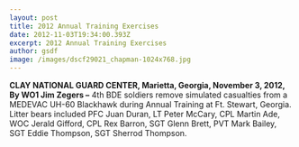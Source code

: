 ```yaml
---
layout: post
title: 2012 Annual Training Exercises
date: 2012-11-03T19:34:00.393Z
excerpt: 2012 Annual Training Exercises
author: gsdf
image: /images/dscf29021_chapman-1024x768.jpg
---
```

**CLAY NATIONAL GUARD CENTER, Marietta, Georgia, November 3, 2012, By WO1 Jim Zegers –** 4th BDE soldiers remove simulated casualties from a MEDEVAC UH-60 Blackhawk during Annual Training at Ft. Stewart, Georgia. Litter bears included PFC Juan Duran, LT Peter McCary, CPL Martin Ade, WOC Jerald Gifford, CPL Rex Barron, SGT Glenn Brett, PVT Mark Bailey, SGT Eddie Thompson, SGT Sherrod Thompson.